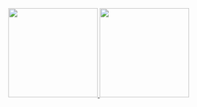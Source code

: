 <div>
  <a href="https://github.com/Serejo">
  <img height="180em" src="https://github-readme-stats.vercel.app/api?username=Serejo&show_icons=true&theme=dark"/>
  <img height="180em" src="https://github-readme-stats.vercel.app/api/top-langs/?username=Serejo&layout=compact&langs_count=7&theme=dark"/>
</div>
